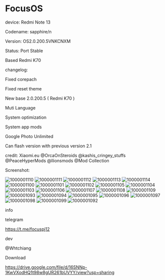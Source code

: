 
# FocusOS
device: Redmi Note 13 

Codename: sapphire/n

Version: OS2.0.200.5VNKCNXM

Status: Port Stable 

Based Redmi K70

changelog:

Fixed corepach

Fixed reset theme 

New base 2.0.200.5 ( Redmi K70 )

Muti Language

System optimization 

System app mods

Google Photo Unlimited

Can flash version with previous version 2.1

credit:
Xiaomi.eu
@OrcaOnSteroids
@kashis_cringey_stuffs
@PeaceHyperMods
@llionsmods
@Mod Collection


Screenshot:

![1000001110](https://github.com/user-attachments/assets/978d4557-6d04-44e7-90e2-ed05082fe811)
![1000001111](https://github.com/user-attachments/assets/2ada8414-6b0a-4ff0-b5ae-7b690d998f37)
![1000001112](https://github.com/user-attachments/assets/d1b4deea-f61e-4e4b-91ef-8eeb2a0e8ad7)
![1000001113](https://github.com/user-attachments/assets/061d2f94-dc29-4445-90d0-1de37144a61e)
![1000001114](https://github.com/user-attachments/assets/1f00dcc2-7f9c-4e1c-a49f-eb54c708e5a7)
![1000001100](https://github.com/user-attachments/assets/2bb49a4c-979a-403f-ab73-e9c5fcd5cda7)
![1000001101](https://github.com/user-attachments/assets/dafe3ad1-4187-43ab-95eb-6d554642d771)
![1000001102](https://github.com/user-attachments/assets/0a322d82-633a-448e-9710-2a5421a0a7f3)
![1000001105](https://github.com/user-attachments/assets/c8685212-14be-4b30-8815-22e1eeff482d)
![1000001104](https://github.com/user-attachments/assets/f781adf9-46cb-4f45-96fb-47c4c1f05a19)
![1000001103](https://github.com/user-attachments/assets/44b2c8df-47d3-4b7c-826b-368c3d494207)
![1000001106](https://github.com/user-attachments/assets/b2d373c5-9e32-4657-a2b8-f818b3d98784)
![1000001107](https://github.com/user-attachments/assets/c04fe559-8c2f-4503-8734-3425637ad832)
![1000001108](https://github.com/user-attachments/assets/135e6a94-ea5f-4d1c-ab3a-d8b0ebf20214)
![1000001109](https://github.com/user-attachments/assets/00d96ecc-ca67-4277-adba-24d945ac6066)
![1000001093](https://github.com/user-attachments/assets/819f4b05-c7f0-4767-8951-97b311a7b5f7)
![1000001094](https://github.com/user-attachments/assets/44a8993e-549f-4c0e-842e-95464f8962a6)
![1000001095](https://github.com/user-attachments/assets/5c84fdd1-510f-4a90-978a-ce90edb7e34e)
![1000001096](https://github.com/user-attachments/assets/c3a508a7-157b-4247-b010-bd8ce2fff5f1)
![1000001097](https://github.com/user-attachments/assets/33e0768f-3b0a-46e6-a2ca-d52a93838f59)
![1000001098](https://github.com/user-attachments/assets/26c48e0a-6ad3-4981-8ce4-91991e80d2f9)
![1000001099](https://github.com/user-attachments/assets/57e30ed7-cad1-4f58-98d9-cacca4da0149)
![1000001092](https://github.com/user-attachments/assets/851e1799-84ab-4638-a642-f5f50b35e74c)



info 

telegram 

https://t.me/focuspj12

dev

@Whtchiang

Download

https://drive.google.com/file/d/16SNNp-1KwVXodHQ1t98w8gUR261bUVYY/view?usp=sharing
